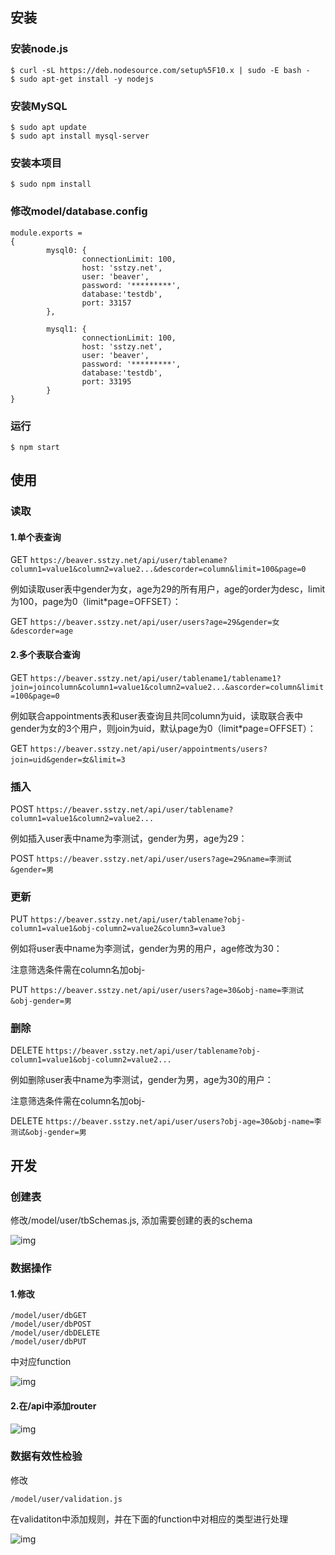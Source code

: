 ## 安装
### 安装node.js

```
$ curl -sL https://deb.nodesource.com/setup%5F10.x | sudo -E bash -
$ sudo apt-get install -y nodejs
```

### 安装MySQL

```
$ sudo apt update
$ sudo apt install mysql-server
```
### 安装本项目


```
$ sudo npm install
```
### 修改model/database.config

```text
module.exports =
{  
        mysql0: {
                connectionLimit: 100, 
                host: 'sstzy.net',     
                user: 'beaver',   
                password: '*********',  
                database:'testdb',
                port: 33157  
        },

        mysql1: {
                connectionLimit: 100,
                host: 'sstzy.net',     
                user: 'beaver',   
                password: '*********',  
                database:'testdb',
                port: 33195  
        }
}
```

### 运行

```
$ npm start
```

## 使用

### 读取

#### 1.单个表查询

GET `https://beaver.sstzy.net/api/user/tablename?column1=value1&column2=value2...&descorder=column&limit=100&page=0`

例如读取user表中gender为女，age为29的所有用户，age的order为desc，limit为100，page为0（limit*page=OFFSET）：

GET `https://beaver.sstzy.net/api/user/users?age=29&gender=女&descorder=age`

#### 2.多个表联合查询

GET `https://beaver.sstzy.net/api/user/tablename1/tablename1?join=joincolumn&column1=value1&column2=value2...&ascorder=column&limit=100&page=0`

例如联合appointments表和user表查询且共同column为uid，读取联合表中gender为女的3个用户，则join为uid，默认page为0（limit*page=OFFSET）：

GET `https://beaver.sstzy.net/api/user/appointments/users?join=uid&gender=女&limit=3`

### 插入
POST `https://beaver.sstzy.net/api/user/tablename?column1=value1&column2=value2...`

例如插入user表中name为李测试，gender为男，age为29：

POST `https://beaver.sstzy.net/api/user/users?age=29&name=李测试&gender=男`
### 更新
PUT `https://beaver.sstzy.net/api/user/tablename?obj-column1=value1&obj-column2=value2&column3=value3`

例如将user表中name为李测试，gender为男的用户，age修改为30：

注意筛选条件需在column名加obj-

PUT `https://beaver.sstzy.net/api/user/users?age=30&obj-name=李测试&obj-gender=男`
### 删除
DELETE `https://beaver.sstzy.net/api/user/tablename?obj-column1=value1&obj-column2=value2...`

例如删除user表中name为李测试，gender为男，age为30的用户：

注意筛选条件需在column名加obj-

DELETE `https://beaver.sstzy.net/api/user/users?obj-age=30&obj-name=李测试&obj-gender=男`

## 开发

### 创建表

修改/model/user/tbSchemas.js, 添加需要创建的表的schema

![img](https://bitbucket.org/wisdomaic/beaver/raw/6cf14fa222e0d60382fd717547010b7cf9c1b009/readme/create.png)

### 数据操作

#### 1.修改

```text
/model/user/dbGET
/model/user/dbPOST
/model/user/dbDELETE
/model/user/dbPUT
```

中对应function

![img](https://bitbucket.org/wisdomaic/beaver/raw/6cf14fa222e0d60382fd717547010b7cf9c1b009/readme/function.png)

#### 2.在/api中添加router

![img](https://bitbucket.org/wisdomaic/beaver/raw/6cf14fa222e0d60382fd717547010b7cf9c1b009/readme/api.png)

### 数据有效性检验

修改
```text
/model/user/validation.js
```
在validatiton中添加规则，并在下面的function中对相应的类型进行处理

![img](https://bitbucket.org/wisdomaic/beaver/raw/aea963d9105150bcf37cf8e6901a274842c0ffb4/readme/validation.png)